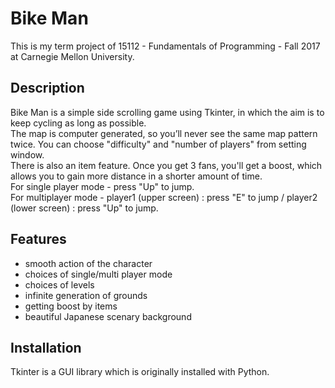 # Bike Man

This is my term project of 15112 - Fundamentals of Programming -  Fall 2017 at Carnegie Mellon University.


## Description

Bike Man is a simple side scrolling game using Tkinter, in which the aim is to keep cycling as long as possible.  
The map is computer generated, so you’ll never see the same map pattern twice. You can choose "difficulty" and "number of players" from setting window.  
There is also an item feature. Once you get 3 fans, you'll get a boost, which allows you to gain more distance in a shorter amount of time.  
For single player mode -  press "Up" to jump.  
For multiplayer mode -  player1 (upper screen) :  press "E" to jump /  player2 (lower screen) : press "Up" to jump.  

## Features

- smooth action of the character
- choices of single/multi player mode
- choices of levels
- infinite generation of grounds
- getting boost by items
- beautiful Japanese scenary background 

## Installation

Tkinter is a GUI library which is originally installed with Python.
